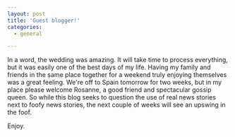 ```yaml
---
layout: post
title: 'Guest blogger!'
categories:
  - general

---
```


In a word, the wedding was amazing.  It will take time to process everything, but it was easily one of the best days of my life.  Having my family and friends in the same place together for a weekend truly enjoying themselves was a great feeling.  We're off to Spain tomorrow for two weeks, but in my place please welcome Rosanne, a good friend and spectacular gossip queen.  So while this blog seeks to question the use of real news stories next to foofy news stories, the next couple of weeks will see an upswing in the foof.  

Enjoy.  
